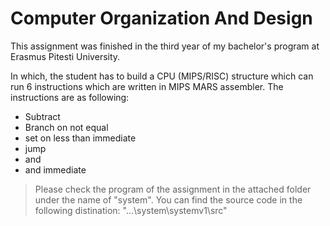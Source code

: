 
# Computer Organization And Design

This assignment was finished in the third year of my bachelor's program at Erasmus Pitesti University.

In which, the student has to build a CPU (MIPS/RISC) structure which can run 6 instructions which are written in MIPS MARS assembler. The instructions are as following:
 - Subtract 
 - Branch on not equal 
 - set on less than immediate
 - jump 
 - and
 - and immediate

> Please check the program of the assignment in the attached folder under the name of "system".
> You can find the source code in the following distination: "...\system\systemv1\src"